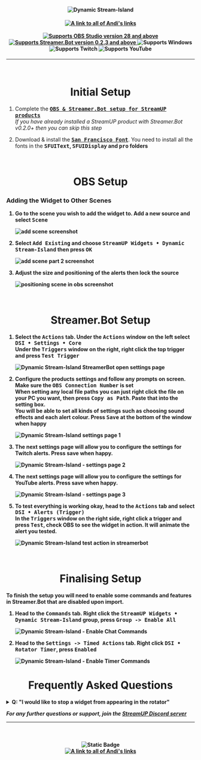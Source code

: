 <h4 align="center">
  <img src="../Assets/Dynamic Stream-Island - Banner.png" alt="Dynamic Stream-Island">
</h4>

<h4 align="center">
  <a href="https://andistonemedia.mystl.ink">
    <img alt="A link to all of Andi's links" src="https://img.shields.io/badge/Created%20by%20Andi%20Stone%20(Andilippi)-white?style=for-the-badge">
  </a>
  <br><br>
    <a href="https://obsproject.com">
        <img alt="Supports OBS Studio version 28 and above" src="https://img.shields.io/badge/OBS Studio-28%2B-FFFFFF?style=for-the-badge&labelColor=1e1a1d">
    </a>
    <a href="https://streamer.bot">
        <img alt="Supports Streamer.Bot version 0.2.3 and above" src="https://img.shields.io/badge/Streamer.Bot-v0.2.3+-%23FFFFFF?style=for-the-badge&labelColor=9038e8">
    </a>
    <img alt="Supports Windows" src="https://img.shields.io/badge/Windows-%23FFFFFF?style=for-the-badge&logo=windows&labelColor=00a2ed">
  <br>
  <img alt="Supports Twitch" src="https://img.shields.io/badge/Supports Twitch-6441a5?style=for-the-badge&logo=twitch&logoColor=white">
  <img alt="Supports YouTube" src="https://img.shields.io/badge/Supports YouTube-red?style=for-the-badge&logo=youtube&logoColor=white"> 
</h4>

---

<br>

<h1 align="center">Initial Setup
</h1>

1. Complete the <kbd><b><a href="https://github.com/StreamUPTips/ReadMe-Files/blob/main/StreamUP-Product-Install-Guide.md">OBS & Streamer.Bot setup for StreamUP products</b></kbd><br></a>
*If you have already installed a StreamUP product with Streamer.Bot v0.2.0+ then you can skip this step*

2. Download & install the <kbd><b><a href="https://www.downloadfonts.io/san-francisco-font-free/">San Francisco Font</b></kbd></a>. You need to install all the fonts in the <kbd><b>SFUIText</kbd></a>, <kbd><b>SFUIDisplay</kbd></a> and <kbd><b>pro</kbd></a> folders <br>

<br>

<h1 align="center">OBS Setup
</h1>
<h3>Adding the Widget to Other Scenes</h3>

1. Go to the scene you wish to add the widget to. Add a new source and select <kbd><b>Scene</b></kbd><br>

    <img src="../Assets/Dynamic Stream-Island - OBS Add Scene 1.png" alt="add scene screenshot"><br>

1. Select <kbd><b>Add Existing</b></kbd> and choose <kbd><b>StreamUP Widgets • Dynamic Stream-Island</b></kbd> then press <kbd><b>OK</b></kbd><br>

    <img src="../Assets/Dynamic Stream-Island - OBS Add Scene 2.png" alt="add scene part 2 screenshot"><br>

1. Adjust the size and positioning of the alerts then lock the source<br>

    <img src="../Assets/Dynamic Stream-Island - Position In OBS.png" alt="positioning scene in obs screenshot">

<br>

<h1 align="center">
        Streamer.Bot Setup
</h1>

1. Select the <kbd><b>Actions</b></kbd> tab. Under the <kbd><b>Actions</b></kbd> window on the left select <kbd><b>DSI • Settings • Core</b></kbd><br>
Under the <kbd><b>Triggers</b></kbd> window on the right, right click the top trigger and press <kbd><b>Test Trigger</b></kbd><br>

   <img src="../Assets/Dynamic Stream-Island - Open Settings.png" alt="Dynamic Stream-Island StreamerBot open settings page"><br>

2. Configure the products settings and follow any prompts on screen. Make sure the <kbd><b>OBS Connection Number</b></kbd> is set<br>
When setting any local file paths you can just right click the file on your PC you want, then press <kbd><b>Copy as Path</b></kbd>. Paste that into the setting box.<br>
You will be able to set all kinds of settings such as choosing sound effects and each alert colour.
Press <kbd><b>Save</b></kbd> at the bottom of the window when happy<br>

    <img src="../Assets/Dynamic Stream-Island - Settings Page 1.png" alt="Dynamic Stream-Island settings page 1">

3. The next settings page will allow you to configure the settings for Twitch alerts. Press save when happy.<br>

    <img src="../Assets/Dynamic Stream-Island - Settings Page 2.png" alt="Dynamic Stream-Island - settings page 2"><br>

4. The next settings page will allow you to configure the settings for YouTube alerts. Press save when happy.<br>

    <img src="../Assets/Dynamic Stream-Island - Settings Page 3.png" alt="Dynamic Stream-Island - settings page 3"><br>

5. To test everything is working okay, head to the <kbd><b>Actions</b></kbd> tab and select <kbd><b>DSI • Alerts (Trigger)</b></kbd><br>
In the <kbd><b>Triggers</b></kbd> window on the right side, right click a trigger and press <kbd><b>Test</b></kbd>, check OBS to see the widget in action. It will animate the alert you tested.<br>

    <img src="../Assets/Dynamic Stream-Island - Test Main Action.png" alt="Dynamic Stream-Island test action in streamerbot"><br>

<br>

<h1 align="center">Finalising Setup
</h1>

To finish the setup you will need to enable some commands and features in Streamer.Bot that are disabled upon import.

1. Head to the <kbd><b>Commands</b></kbd> tab. Right click the <kbd><b>StreamUP Widgets • Dynamic Stream-Island</b></kbd> group, press <kbd><b>Group -> Enable All</b></kbd><br>

    <img src="../Assets/Dynamic Stream-Island - Finalise 1.png" alt="Dynamic Stream-Island - Enable Chat Commands"><br>

2. Head to the <kbd><b>Settings -> Timed Actions</b></kbd> tab. Right click <kbd><b>DSI • Rotator Timer</b></kbd>, press <kbd><b>Enabled</b></kbd><br>

    <img src="../Assets/Dynamic Stream-Island - Finalise 2.png" alt="Dynamic Stream-Island - Enable Timer Commands"><br>

<h1 align="center">
        Frequently Asked Questions
</h1>

<details>
  <summary><b>Q:</b> "I would like to stop a widget from appearing in the rotator"</summary>
  
  > You can disable any widgets you do not want to use by heading the <kbd><b>Actions</b></kbd> tab and on the left hand side, you can right click any of the <kbd><b>(Trigger)</b></kbd> or <kbd><b>(Widget)</b></kbd> actions and press <kbd><b>Enabled</b></kbd><br>
      <img src="../Assets/Dynamic Stream-Island - Disable Action.png" alt="Dynamic Stream-Island - Enable Timer Commands"><br>

</details>

*For any further questions or support, join the [StreamUP Discord server](https://discord.com/invite/RnDKRaVCEu?)*

---

<br>

<h4 align="center">
  <img alt="Static Badge" src="https://img.shields.io/badge/A%20StreamUP%20Product-%23fc6caf?style=for-the-badge"><br>
  <a href="https://andistonemedia.mystl.ink">
    <img alt="A link to all of Andi's links" src="https://img.shields.io/badge/Created%20by%20Andi%20Stone%20(Andilippi)-white?style=for-the-badge">
  </a>  
</h4>

